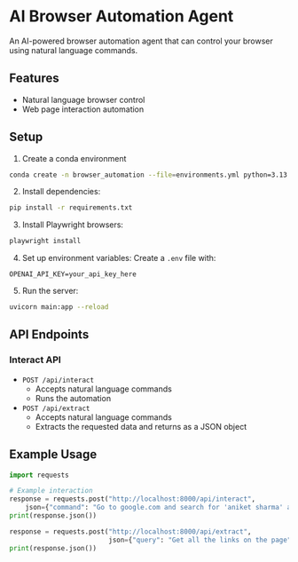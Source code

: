 # AI Browser Automation Agent

An AI-powered browser automation agent that can control your browser using natural language commands.

## Features

- Natural language browser control
- Web page interaction automation

## Setup

1. Create a conda environment
```bash
conda create -n browser_automation --file=environments.yml python=3.13.2
```

2. Install dependencies:
```bash
pip install -r requirements.txt
```

3. Install Playwright browsers:
```bash
playwright install
```

4. Set up environment variables:
Create a `.env` file with:
```
OPENAI_API_KEY=your_api_key_here
```

5. Run the server:
```bash
uvicorn main:app --reload
```

## API Endpoints

### Interact API
- `POST /api/interact`
  - Accepts natural language commands
  - Runs the automation
- `POST /api/extract`
  - Accepts natural language commands
  - Extracts the requested data and returns as a JSON object

## Example Usage

```python
import requests

# Example interaction
response = requests.post("http://localhost:8000/api/interact", 
    json={"command": "Go to google.com and search for 'aniket sharma' and open his LinkedIn page"})
print(response.json())

response = requests.post("http://localhost:8000/api/extract",
                         json={"query": "Get all the links on the page"})
print(response.json())
```
